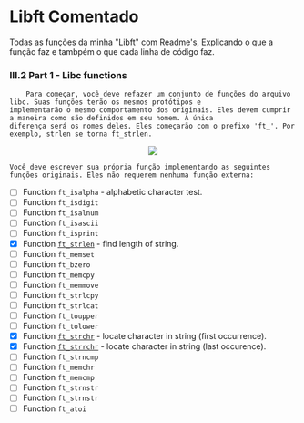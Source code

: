 # Libft Comentado

Todas as funções da minha "Libft" com Readme's, Explicando o que a função faz e tambpém o que cada linha de código faz.

### III.2 Part 1 - Libc functions

		Para começar, você deve refazer um conjunto de funções do arquivo libc. Suas funções terão os mesmos protótipos e 
	implementarão o mesmo comportamento dos originais. Eles devem cumprir a maneira como são definidos em seu homem. A única 
	diferença será os nomes deles. Eles começarão com o prefixo 'ft_'. Por exemplo, strlen se torna ft_strlen.
<div align="center">
<img src="https://user-images.githubusercontent.com/105389961/183259370-68f4f160-14c4-49f0-8bd9-41308f47e4c4.png" />
</div>

	Você deve escrever sua própria função implementando as seguintes funções originais. Eles não requerem nenhuma função externa:

- [ ] Function `ft_isalpha`				- alphabetic character test.
- [ ] Function `ft_isdigit`
- [ ] Function `ft_isalnum`
- [ ] Function `ft_isascii`
- [ ] Function `ft_isprint`
- [x] Function [`ft_strlen`](42_lisboa/libft_comment/Ft_strlen) - find length of string.
- [ ] Function `ft_memset`
- [ ] Function `ft_bzero`
- [ ] Function `ft_memcpy`
- [ ] Function `ft_memmove`
- [ ] Function `ft_strlcpy`
- [ ] Function `ft_strlcat`
- [ ] Function `ft_toupper`
- [ ] Function `ft_tolower`
- [x] Function [`ft_strchr`](42_lisboa/libft_comment/Ft_strchr) - locate character in string (first occurrence).
- [x] Function [`ft_strrchr`](42_lisboa/libft_comment/Ft_strrchr) - locate character in string (last occurence).
- [ ] Function `ft_strncmp`
- [ ] Function `ft_memchr`
- [ ] Function `ft_memcmp`
- [ ] Function `ft_strnstr`
- [ ] Function `ft_strnstr`
- [ ] Function `ft_atoi`
